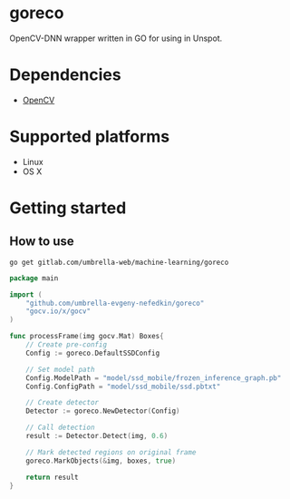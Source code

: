 # goreco

OpenCV-DNN wrapper written in GO for using in Unspot.

# Dependencies
- [OpenCV](https://opencv.org/)

# Supported platforms

 - Linux
 - OS X

# Getting started
## How to use
```shell
go get gitlab.com/umbrella-web/machine-learning/goreco
```

```go
package main

import (
    "github.com/umbrella-evgeny-nefedkin/goreco"
    "gocv.io/x/gocv"
)

func processFrame(img gocv.Mat) Boxes{
    // Create pre-config
	Config := goreco.DefaultSSDConfig

    // Set model path
	Config.ModelPath = "model/ssd_mobile/frozen_inference_graph.pb"
	Config.ConfigPath = "model/ssd_mobile/ssd.pbtxt"

    // Create detector
    Detector := goreco.NewDetector(Config)

    // Call detection
    result := Detector.Detect(img, 0.6)

    // Mark detected regions on original frame
    goreco.MarkObjects(&img, boxes, true)

    return result
}
```
